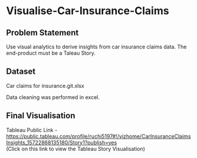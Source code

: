 # Visualise-Car-Insurance-Claims

## Problem Statement
Use visual analytics to derive insights from car insurance claims data. The end-product must be a Taleau Story. 

## Dataset

Car claims for insurance.git.xlsx

Data cleaning was performed in excel. 

## Final Visualisation

Tableau Public Link - https://public.tableau.com/profile/ruchi5197#!/vizhome/CarInsuranceClaimsInsights_15722868135180/Story1?publish=yes  
(Click on this link to view the Tableau Story Visualisation)
